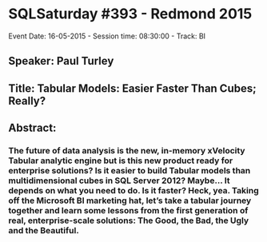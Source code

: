 # SQLSaturday #393 - Redmond 2015
Event Date: 16-05-2015 - Session time: 08:30:00 - Track: BI
## Speaker: Paul Turley
## Title: Tabular Models: Easier  Faster Than Cubes; Really? 
## Abstract:
### The future of data analysis is the new, in-memory xVelocity Tabular analytic engine but is this new product ready for enterprise solutions? Is it easier to build Tabular models than multidimensional cubes in SQL Server 2012? Maybe… It depends on what you need to do. Is it faster? Heck, yea. Taking off the Microsoft BI marketing hat, let’s take a tabular journey together and learn some lessons from the first generation of real, enterprise-scale solutions: The Good, the Bad, the Ugly and the Beautiful.

